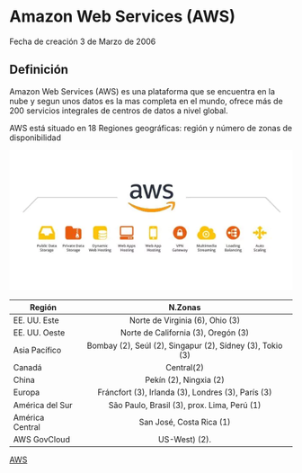 # Amazon Web Services (AWS)

Fecha de creación 3 de Marzo de 2006

## Definición

Amazon Web Services (AWS) es una plataforma que se encuentra en la nube y segun unos datos es la mas completa en el mundo, ofrece más de 200 servicios integrales de centros de datos a nivel global. 

AWS está situado en 18 Regiones geográficas: región y número de zonas de disponibilidad

![imagen](https://github.com/elfrago05/SMX2-M8_UF1_A1_HistoriaWeb_2002/blob/main/Amazon-Web-Services-Leistungen.webp "imagen Amazon Web Services")

| Región | N.Zonas | 
|--------------|:-------------------------------:|
| EE. UU. Este | Norte de Virginia (6), Ohio (3) |
| EE. UU. Oeste | Norte de California (3), Oregón (3) | 
| Asia Pacífico | Bombay (2), Seúl (2), Singapur (2), Sídney (3), Tokio (3) | 
| Canadá | Central(2) | 
| China | Pekín (2), Ningxia (2) | 
| Europa | Fráncfort (3), Irlanda (3), Londres (3), París (3) | 
| América del Sur | São Paulo, Brasil (3), prox. Lima, Perú (1) | 
| América Central | San José, Costa Rica (1) | 
| AWS GovCloud | US-West) (2). | 

[AWS](https://aws.amazon.com/es/ "Titulo Opcional")
